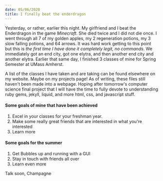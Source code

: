 ```yaml
---
date: 05/06/2020
title: I finally beat the enderdragon
---
```


Yesterday, or rather, earlier this night. My girlfriend and I beat the Enderdragon in the game *Minecraft*. She died twice and I did not die once. I went through all 7 of my golden apples, my 2 regeneration potions, my 3 slow falling potions, and 64 arrows. It was hard work getting to this point but this is *the first time I have done it completely legit, no commands*. We immediately got an end city, got one elytra, and then another end city and another elytra. Earlier that same day, I finished 3 classes of mine for Spring Semester at UMass Amherst.

A list of the classes I have taken and are taking can be found elsewhere on my website. Maybe on my projects page!
As of writing, these files still haven't been made into a webpage. Hoping after tomorrow's computer science final project that I will have the time to fully devote to understanding ruby gems, jekyll, liquid, and more html, css, and javascript stuff.

#### Some goals of mine that have been achieved
1. Excel in your classes for your freshman year.
2. Make some really great friends that are interested in what you're interested
3. Learn more

#### Some goals for the summer
1. Get Bubbles up and running with a GUI
2. Stay in touch with friends all over
3. Learn even more

Talk soon,
Champagne
